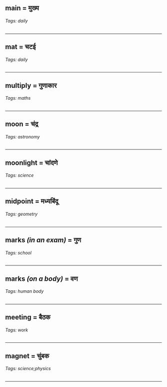 ## main = मुख्य

###### Tags: daily

---
## mat = चटई

###### Tags: daily

---
## multiply = गुणाकार

###### Tags: maths

---
## moon = चंद्र

###### Tags: astronomy

---
## moonlight = चांदणे

###### Tags: science

---
## midpoint = मध्यबिंदू

###### Tags: geometry

---
## marks *(in an exam)* = गुण

###### Tags: school

---
## marks *(on a body)* = वण

###### Tags: human body

---
## meeting = बैठक

###### Tags: work

---
## magnet = चुंबक

###### Tags: science;physics

---
